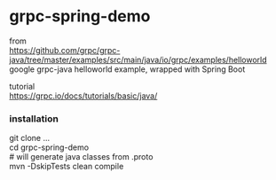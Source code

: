 # grpc-spring-demo
  
from  
https://github.com/grpc/grpc-java/tree/master/examples/src/main/java/io/grpc/examples/helloworld  
google grpc-java helloworld example, wrapped with Spring Boot  
  
tutorial  
https://grpc.io/docs/tutorials/basic/java/
  
  
### installation   

git clone ...  
cd grpc-spring-demo  
\# will generate java classes from .proto  
mvn -DskipTests clean compile      


